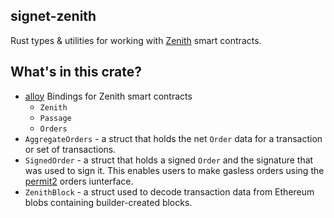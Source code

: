 ## signet-zenith

Rust types & utilities for working with [Zenith](https://github.com/init4tech/zenith) smart contracts.

## What's in this crate?

- [alloy] Bindings for Zenith smart contracts
  - `Zenith`
  - `Passage`
  - `Orders`
- `AggregateOrders` - a struct that holds the net `Order` data for a
  transaction or set of transactions.
- `SignedOrder` - a struct that holds a signed `Order` and the signature
  that was used to sign it. This enables users to make gasless orders using the
  [permit2] orders iunterface.
- `ZenithBlock` - a struct used to decode transaction data from Ethereum blobs
  containing builder-created blocks.

[alloy]: https://docs.rs/alloy/latest/alloy/
[permit2]: https://github.com/Uniswap/permit2
